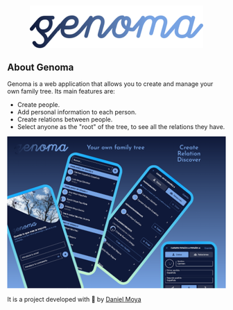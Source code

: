 <p align="center">
	<a href="genoma.danimoya.es" target="_blank">
		<img src="/public/logo.svg" width="400" alt="Genoma Logo">
	</a>
</p>

## About Genoma
Genoma is a web application that allows you to create and manage your own family tree. Its main features are:
- Create people.
- Add personal information to each person.
- Create relations between people.
- Select anyone as the "root" of the tree, to see all the relations they have.


<p align="center">
	<img src="/public/screenshot.png" width="1072" alt="Genoma App Screenshots">
</p>

It is a project developed with 💚 by [Daniel Moya](https://danimoya.es)




